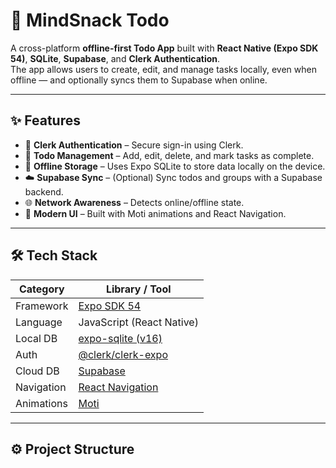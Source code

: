# 📱 MindSnack Todo

A cross-platform **offline-first Todo App** built with **React Native (Expo SDK 54)**, **SQLite**, **Supabase**, and **Clerk Authentication**.  
The app allows users to create, edit, and manage tasks locally, even when offline — and optionally syncs them to Supabase when online.

---

## ✨ Features

- 🔐 **Clerk Authentication** – Secure sign-in using Clerk.
- 📝 **Todo Management** – Add, edit, delete, and mark tasks as complete.
- 💾 **Offline Storage** – Uses Expo SQLite to store data locally on the device.
- ☁️ **Supabase Sync** – (Optional) Sync todos and groups with a Supabase backend.
- 🌐 **Network Awareness** – Detects online/offline state.
- 💬 **Modern UI** – Built with Moti animations and React Navigation.

---

## 🛠️ Tech Stack

| Category | Library / Tool |
|-----------|----------------|
| Framework | [Expo SDK 54](https://docs.expo.dev/) |
| Language | JavaScript (React Native) |
| Local DB | [expo-sqlite (v16)](https://docs.expo.dev/versions/latest/sdk/sqlite/) |
| Auth | [@clerk/clerk-expo](https://clerk.com/docs/expo) |
| Cloud DB | [Supabase](https://supabase.io) |
| Navigation | [React Navigation](https://reactnavigation.org/) |
| Animations | [Moti](https://moti.fyi) |

---

## ⚙️ Project Structure

